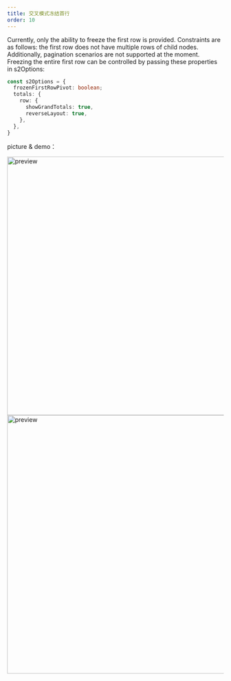 ```yaml
---
title: 交叉模式冻结首行
order: 10
---
```


Currently, only the ability to freeze the first row is provided. Constraints are as follows: the first row does not have multiple rows of child nodes. Additionally, pagination scenarios are not supported at the moment. Freezing the entire first row can be controlled by passing these properties in s2Options:

```ts
const s2Options = {
  frozenFirstRowPivot: boolean; 
  totals: {
    row: {
      showGrandTotals: true,
      reverseLayout: true,
    },
  },
}
```

picture & demo：

<img src="https://mdn.alipayobjects.com/huamei_qa8qxu/afts/img/A*ncdCT7NB2I0AAAAAAAAAAAAADmJ7AQ/original" width="600" alt="preview" />
<img src="https://mdn.alipayobjects.com/huamei_qa8qxu/afts/img/A*ge0_S5iMB-wAAAAAAAAAAAAADmJ7AQ/original" width="600" alt="preview" />

<Playground path='interaction/advanced/demo/frozen-pivot-grid.ts' rid='container' height='300'></playground>
<Playground path='interaction/advanced/demo/frozen-pivot-tree.ts' rid='container' height='300'></playground>

